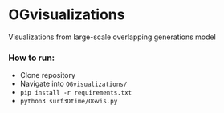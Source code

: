 # OGvisualizations
Visualizations from large-scale overlapping generations model

### How to run:
* Clone repository
* Navigate into `OGvisualizations/`
* `pip install -r requirements.txt`
* `python3 surf3Dtime/OGvis.py`
